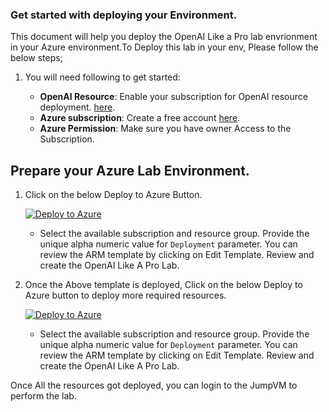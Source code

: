### Get started with deploying your Environment.

This document will help you deploy the OpenAI Like a Pro lab envrionment in your Azure environment.To Deploy this lab in your env, Please follow the below steps;


1. You will need following to get started:

   - **OpenAI Resource**: Enable your subscription for OpenAI resource deployment. [here](https://aka.ms/oai/access).
   - **Azure subscription**: Create a free account [here](https://azure.microsoft.com/free/).
   - **Azure Permission**: Make sure you have owner Access to the Subscription. 

## Prepare your Azure Lab Environment.

1. Click on the below Deploy to Azure Button.

   [![Deploy to Azure](https://aka.ms/deploytoazurebutton)](https://portal.azure.com/#create/Microsoft.Template/uri/https%3A%2F%2Fexperienceazure.blob.core.windows.net%2Ftemplates%2Fopenai-workshop%2Fdeploy-01.json)

   - Select the available subscription and resource group. Provide the unique alpha numeric value for `Deployment` parameter. You can review the ARM template by clicking on Edit Template. Review and create the OpenAI Like A Pro Lab.

2. Once the Above template is deployed, Click on the below Deploy to Azure button to deploy more required resources.

      [![Deploy to Azure](https://aka.ms/deploytoazurebutton)](https://portal.azure.com/#create/Microsoft.Template/uri/https%3A%2F%2Fexperienceazure.blob.core.windows.net%2Ftemplates%2Fopenai-workshop%2Fdeploy-03.json)

   - Select the available subscription and resource group. Provide the unique alpha numeric value for `Deployment` parameter. You can review the ARM template by clicking on Edit Template. Review and create the OpenAI Like A Pro Lab.

Once All the resources got deployed, you can login to the JumpVM to perform the lab. 
